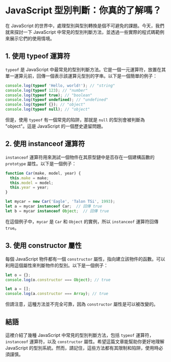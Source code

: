 # JavaScript 型別判斷：你真的了解嗎？

在 JavaScript 的世界中，處理型別與型別轉換是個不可避免的課題。今天，我們就來探討一下 JavaScript 中常見的型別判斷方法，並透過一些實際的程式碼範例來展示它們的使用情境。

## 1. 使用 typeof 運算符

`typeof` 是 JavaScript 中最常見的型別判斷方法。它是一個一元運算符，放置在其單一運算元前，回傳一個表示該運算元型別的字串。以下是一個簡單的例子：

```javascript
console.log(typeof 'Hello, world!'); // "string"
console.log(typeof 123); // "number"
console.log(typeof true); // "boolean"
console.log(typeof undefined); // "undefined"
console.log(typeof {}); // "object"
console.log(typeof null); // "object"
```

但是，使用 `typeof` 有一個常見的陷阱，那就是 `null` 的型別會被判斷為 "object"。這是 JavaScript 的一個歷史遺留問題。

## 2. 使用 instanceof 運算符

`instanceof` 運算符用來測試一個物件在其原型鏈中是否存在一個建構函數的 `prototype` 屬性。以下是一個例子：

```javascript
function Car(make, model, year) {
  this.make = make;
  this.model = model;
  this.year = year;
}

let mycar = new Car('Eagle', 'Talon TSi', 1993);
let a = mycar instanceof Car;  // 回傳 true
let b = mycar instanceof Object;  // 回傳 true
```

在這個例子中，`mycar` 是 `Car` 和 `Object` 的實例，所以 `instanceof` 運算符回傳 `true`。

## 3. 使用 constructor 屬性

每個 JavaScript 物件都有一個 `constructor` 屬性，指向建立該物件的函數。可以利用這個屬性來判斷物件的型別。以下是一個例子：

```javascript
let o = {};
console.log(o.constructor === Object); // true

let a = [];
console.log(a.constructor === Array); // true
```

但請注意，這種方法並不完全可靠，因為 `constructor` 屬性是可以被改變的。

## 結語

這裡介紹了幾種 JavaScript 中常見的型別判斷方法，包括 `typeof` 運算符，`instanceof` 運算符，以及 `constructor` 屬性。希望這篇文章能幫助你更好地理解 JavaScript 的型別系統。然而，請記住，這些方法都有其限制和陷阱，使用時必須謹慎。